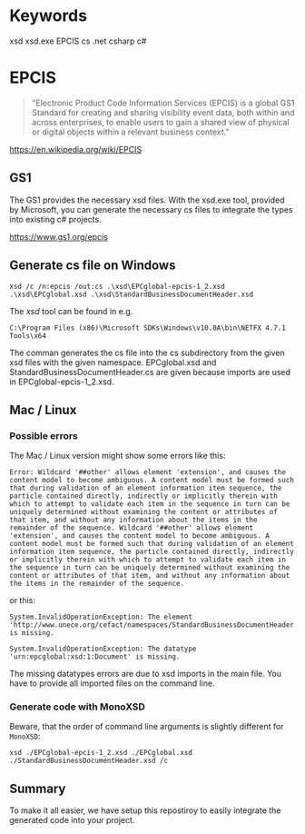 # Keywords
xsd xsd.exe EPCIS cs .net csharp c#

# EPCIS
> "Electronic Product Code Information Services (EPCIS) is a global GS1 Standard for creating and sharing visibility event data, both within and across enterprises, to enable users to gain a shared view of physical or digital objects within a relevant business context."

https://en.wikipedia.org/wiki/EPCIS

## GS1
The GS1 provides the necessary xsd files. With the xsd.exe tool, provided by Microsoft, you can generate the necessary cs files to integrate the types into existing c# projects.

https://www.gs1.org/epcis


## Generate cs file on Windows
```
xsd /c /n:epcis /out:cs .\xsd\EPCglobal-epcis-1_2.xsd .\xsd\EPCglobal.xsd .\xsd\StandardBusinessDocumentHeader.xsd
```

The *xsd* tool can be found in e.g.
```
C:\Program Files (x86)\Microsoft SDKs\Windows\v10.0A\bin\NETFX 4.7.1 Tools\x64
```

The comman generates the cs file into the cs subdirectory from the given xsd files with the given namespace.
EPCglobal.xsd and StandardBusinessDocumentHeader.cs are given because imports are used in EPCglobal-epcis-1_2.xsd.

## Mac / Linux

### Possible errors
The Mac / Linux version might show some errors like this:
```
Error: Wildcard '##other' allows element 'extension', and causes the content model to become ambiguous. A content model must be formed such that during validation of an element information item sequence, the particle contained directly, indirectly or implicitly therein with which to attempt to validate each item in the sequence in turn can be uniquely determined without examining the content or attributes of that item, and without any information about the items in the remainder of the sequence. Wildcard '##other' allows element 'extension', and causes the content model to become ambiguous. A content model must be formed such that during validation of an element information item sequence, the particle contained directly, indirectly or implicitly therein with which to attempt to validate each item in the sequence in turn can be uniquely determined without examining the content or attributes of that item, and without any information about the items in the remainder of the sequence.
```

or this:

```
System.InvalidOperationException: The element 'http://www.unece.org/cefact/namespaces/StandardBusinessDocumentHeader:ScopeInformation' is missing.
```

```
System.InvalidOperationException: The datatype 'urn:epcglobal:xsd:1:Document' is missing.
```

The missing datatypes errors are due to xsd imports in the main file. You have to provide all imported files on the command line.

### Generate code with MonoXSD

Beware, that the order of command line arguments is slightly different for `MonoXSD`:
```
xsd ./EPCglobal-epcis-1_2.xsd ./EPCglobal.xsd ./StandardBusinessDocumentHeader.xsd /c
```

## Summary
To make it all easier, we have setup this repostiroy to easily integrate the generated code into your project.
